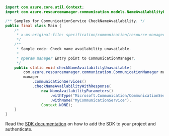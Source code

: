 ```java
import com.azure.core.util.Context;
import com.azure.resourcemanager.communication.models.NameAvailabilityParameters;

/** Samples for CommunicationService CheckNameAvailability. */
public final class Main {
    /*
     * x-ms-original-file: specification/communication/resource-manager/Microsoft.Communication/stable/2020-08-20/examples/checkNameAvailabilityUnavailable.json
     */
    /**
     * Sample code: Check name availability unavailable.
     *
     * @param manager Entry point to CommunicationManager.
     */
    public static void checkNameAvailabilityUnavailable(
        com.azure.resourcemanager.communication.CommunicationManager manager) {
        manager
            .communicationServices()
            .checkNameAvailabilityWithResponse(
                new NameAvailabilityParameters()
                    .withType("Microsoft.Communication/CommunicationServices")
                    .withName("MyCommunicationService"),
                Context.NONE);
    }
}
```

Read the [SDK documentation](https://github.com/Azure/azure-sdk-for-java/blob/azure-resourcemanager-communication_1.1.0-beta.1/sdk/communication/azure-resourcemanager-communication/README.md) on how to add the SDK to your project and authenticate.
